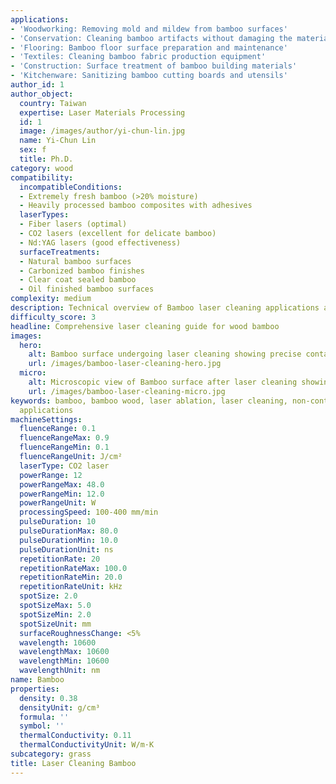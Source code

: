 ```yaml
---
applications:
- 'Woodworking: Removing mold and mildew from bamboo surfaces'
- 'Conservation: Cleaning bamboo artifacts without damaging the material'
- 'Flooring: Bamboo floor surface preparation and maintenance'
- 'Textiles: Cleaning bamboo fabric production equipment'
- 'Construction: Surface treatment of bamboo building materials'
- 'Kitchenware: Sanitizing bamboo cutting boards and utensils'
author_id: 1
author_object:
  country: Taiwan
  expertise: Laser Materials Processing
  id: 1
  image: /images/author/yi-chun-lin.jpg
  name: Yi-Chun Lin
  sex: f
  title: Ph.D.
category: wood
compatibility:
  incompatibleConditions:
  - Extremely fresh bamboo (>20% moisture)
  - Heavily processed bamboo composites with adhesives
  laserTypes:
  - Fiber lasers (optimal)
  - CO2 lasers (excellent for delicate bamboo)
  - Nd:YAG lasers (good effectiveness)
  surfaceTreatments:
  - Natural bamboo surfaces
  - Carbonized bamboo finishes
  - Clear coat sealed bamboo
  - Oil finished bamboo surfaces
complexity: medium
description: Technical overview of Bamboo laser cleaning applications and parameters
difficulty_score: 3
headline: Comprehensive laser cleaning guide for wood bamboo
images:
  hero:
    alt: Bamboo surface undergoing laser cleaning showing precise contamination removal
    url: /images/bamboo-laser-cleaning-hero.jpg
  micro:
    alt: Microscopic view of Bamboo surface after laser cleaning showing detailed surface structure
    url: /images/bamboo-laser-cleaning-micro.jpg
keywords: bamboo, bamboo wood, laser ablation, laser cleaning, non-contact cleaning, woodworking applications, conservation
  applications
machineSettings:
  fluenceRange: 0.1
  fluenceRangeMax: 0.9
  fluenceRangeMin: 0.1
  fluenceRangeUnit: J/cm²
  laserType: CO2 laser
  powerRange: 12
  powerRangeMax: 48.0
  powerRangeMin: 12.0
  powerRangeUnit: W
  processingSpeed: 100-400 mm/min
  pulseDuration: 10
  pulseDurationMax: 80.0
  pulseDurationMin: 10.0
  pulseDurationUnit: ns
  repetitionRate: 20
  repetitionRateMax: 100.0
  repetitionRateMin: 20.0
  repetitionRateUnit: kHz
  spotSize: 2.0
  spotSizeMax: 5.0
  spotSizeMin: 2.0
  spotSizeUnit: mm
  surfaceRoughnessChange: <5%
  wavelength: 10600
  wavelengthMax: 10600
  wavelengthMin: 10600
  wavelengthUnit: nm
name: Bamboo
properties:
  density: 0.38
  densityUnit: g/cm³
  formula: ''
  symbol: ''
  thermalConductivity: 0.11
  thermalConductivityUnit: W/m·K
subcategory: grass
title: Laser Cleaning Bamboo
---
```


